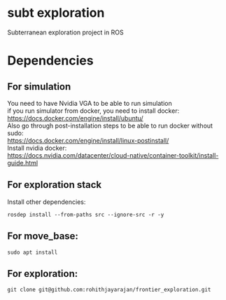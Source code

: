 # subt exploration
Subterranean exploration project in ROS
# Dependencies
## For simulation
You need to have Nvidia VGA to be able to run simulation <br> 
if you run simulator from docker, you need to install docker: <br>
https://docs.docker.com/engine/install/ubuntu/ <br>
Also go through post-installation steps to be able to run docker without sudo: <br>
https://docs.docker.com/engine/install/linux-postinstall/ <br>
Install nvidia docker: <br>
https://docs.nvidia.com/datacenter/cloud-native/container-toolkit/install-guide.html
## For exploration stack
Install other dependencies:
```
rosdep install --from-paths src --ignore-src -r -y
```
## For move_base:
```
sudo apt install
```
## For exploration:
```
git clone git@github.com:rohithjayarajan/frontier_exploration.git
```